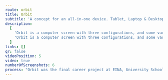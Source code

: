 ```yaml
---
route: orbit
title: Orbit
subtitle: 'A concept for an all-in-one device. Tablet, Laptop & Desktop computer using a foldable screen.'
description:
  [
    'Orbit is a computer screen with three configurations, and some variants. When opened flat it has a 21.2-inch screen that can be placed in a stand to work as a full desktop computer. When opened a quarter of the way, to be used like a laptop, the lower part of the screen will display a keyboard or application specific controls. And when completely folded backwards the device can be used as a tablet.',
    'Orbit is a computer screen with three configurations, and some variants. When opened flat it has a 21.2-inch screen that can be placed in a stand to work as a full desktop computer. When opened a quarter of the way, to be used like a laptop, the lower part of the screen will display a keyboard or application specific controls. And when completely folded backwards the device can be used as a tablet.',
  ]
links: []
qr: false
videoPosition: 5
video: true
numberOfScreenshots: 6
process: "Orbit was the final career project at EINA, University School of Design and Art. It was modeled using SolidWorks, rendered, and animated with KeyShot and edited with Photoshop. It's a proof of concept for an All-In-One device."
---
```

